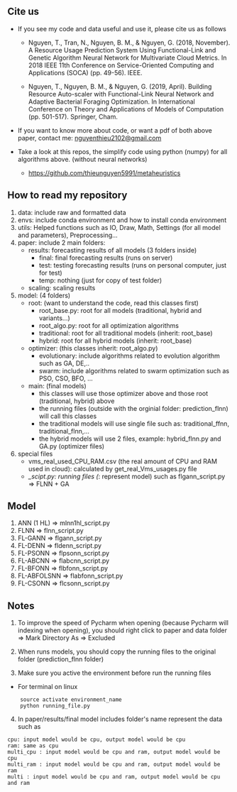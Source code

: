 ## Cite us
* If you see my code and data useful and use it, please cite us as follows

    * Nguyen, T., Tran, N., Nguyen, B. M., & Nguyen, G. (2018, November). A Resource Usage Prediction System Using Functional-Link and Genetic Algorithm Neural Network for Multivariate Cloud Metrics. In 2018 IEEE 11th Conference on Service-Oriented Computing and Applications (SOCA) (pp. 49-56). IEEE.

    * Nguyen, T., Nguyen, B. M., & Nguyen, G. (2019, April). Building Resource Auto-scaler with Functional-Link Neural Network and Adaptive Bacterial Foraging Optimization. In International Conference on Theory and Applications of Models of Computation (pp. 501-517). Springer, Cham.

* If you want to know more about code, or want a pdf of both above paper, contact me: nguyenthieu2102@gmail.com

* Take a look at this repos, the simplify code using python (numpy) for all algorithms above. (without neural networks)
	
	* https://github.com/thieunguyen5991/metaheuristics
	
## How to read my repository
1. data: include raw and formatted data
2. envs: include conda environment and how to install conda environment 
3. utils: Helped functions such as IO, Draw, Math, Settings (for all model and parameters), Preprocessing...
4. paper: include 2 main folders: 
    * results: forecasting results of all models (3 folders inside) 
        * final: final forecasting results (runs on server)
        * test: testing forecasting results (runs on personal computer, just for test)
        * temp: nothing (just for copy of test folder)
    * scaling: scaling results
7. model: (4 folders) 
    * root: (want to understand the code, read this classes first)
        * root_base.py: root for all models (traditional, hybrid and variants...) 
        * root_algo.py: root for all optimization algorithms
        * traditional: root for all traditional models (inherit: root_base)
        * hybrid: root for all hybrid models (inherit: root_base)
    * optimizer: (this classes inherit: root_algo.py)
        * evolutionary: include algorithms related to evolution algorithm such as GA, DE,..
        * swarm: include algorithms related to swarm optimization such as PSO, CSO, BFO, ...
    * main: (final models)
        * this classes will use those optimizer above and those root (traditional, hybrid) above 
        * the running files (outside with the orginial folder: prediction_flnn) will call this classes
        * the traditional models will use single file such as: traditional_ffnn, traditional_flnn,...
        * the hybrid models will use 2 files, example: hybrid_flnn.py and GA.py (optimizer files)
8. special files
    * vms_real_used_CPU_RAM.csv (the real amount of CPU and RAM used in cloud): calculated by get_real_Vms_usages.py file
    * *_scipt.py: running files (*: represent model) such as flgann_script.py => FLNN + GA
    
## Model
1. ANN (1 HL) => mlnn1hl_script.py
2. FLNN => flnn_script.py
3. FL-GANN => flgann_script.py
4. FL-DENN => fldenn_script.py
5. FL-PSONN => flpsonn_script.py
6. FL-ABCNN => flabcnn_script.py
7. FL-BFONN => flbfonn_script.py
8. FL-ABFOLSNN => flabfonn_script.py
9. FL-CSONN => flcsonn_script.py

## Notes
1. To improve the speed of Pycharm when opening (because Pycharm will indexing when opening), you should right click to 
paper and data folder => Mark Directory As  => Excluded

2. When runs models, you should copy the running files to the original folder (prediction_flnn folder)

3. Make sure you active the environment before run the running files 
* For terminal on linux
```code
    source activate environment_name 
    python running_file.py 
```
4. In paper/results/final model includes folder's name represent the data such as 
```code
cpu: input model would be cpu, output model would be cpu 
ram: same as cpu
multi_cpu : input model would be cpu and ram, output model would be cpu 
multi_ram : input model would be cpu and ram, output model would be ram
multi : input model would be cpu and ram, output model would be cpu and ram
```
